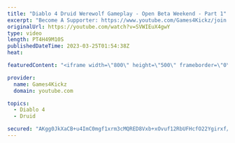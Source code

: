 ```yaml
---
title: "Diablo 4 Druid Werewolf Gameplay - Open Beta Weekend - Part 1"
excerpt: "Become A Supporter: https://www.youtube.com/Games4Kickz/join Lilith has returned to Sanctuary, summoned by a dark ritual ..."
originalUrl: https://youtube.com/watch?v=SVWIEuX4gwY
type: video
length: PT4H49M10S
publishedDateTime: 2023-03-25T01:54:38Z
heat: 

featuredContent: "<iframe width=\"800\" height=\"500\" frameborder=\"0\" src=\"https://www.youtube.com/embed/SVWIEuX4gwY\" allow=\"accelerometer; autoplay; encrypted-media; gyroscope; picture-in-picture\" allowfullscreen></iframe>"

provider:
  name: Games4Kickz
  domain: youtube.com

topics:
  - Diablo 4
  - Druid

secured: "AKgg0JkXaCB+u4ImC0mgf1xrm3cMQRED8Vxb+xOvuf12RbUFHcfO22Ygirxf/Xd3k0WwP0T/0bWSKJvXENQ8EECVt5Zr0PWldEYe3WXj3aIV9cMt946m7X8Od+RmwCjhd7kyvThPEuBc2qGtgcB1t3+0Kdux5NQB85f6/WIoWBS1c6mg/sxAXNMDNgJ1sKEcWTBYTfj6vhcx3r9JfW6sxfjxiaFzHTj98PbgKf8saCa8cU3Q9YvwBPkA4vzXpkzgsILcMKX/eR6LQg4y6ImoejfvQwmxsdI4vza6/b+2jV3hbS5TftZiRXhB92Bx6KBCJaEffUTk0aL6AK9GKzSzS3uoN3Uy4nIFY5EZreXZUJNrXNUJxd/tOZzvXcefiCDee5IjwUBUGwGP7pe/4ldNuYl7fjlBuR5FGcI1Yd7ZB+s=;YfEK0RNy+wHAnTG5r4GFDQ=="
---
```


